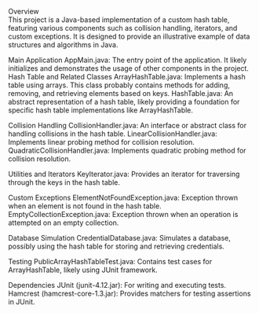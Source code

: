 Overview
<br>
This project is a Java-based implementation of a custom hash table, featuring various components such as collision handling, iterators, and custom exceptions. It is designed to provide an illustrative example of data structures and algorithms in Java.


Main Application
AppMain.java: The entry point of the application. It likely initializes and demonstrates the usage of other components in the project.
Hash Table and Related Classes
ArrayHashTable.java: Implements a hash table using arrays. This class probably contains methods for adding, removing, and retrieving elements based on keys.
HashTable.java: An abstract representation of a hash table, likely providing a foundation for specific hash table implementations like ArrayHashTable.

Collision Handling
CollisionHandler.java: An interface or abstract class for handling collisions in the hash table.
LinearCollisionHandler.java: Implements linear probing method for collision resolution.
QuadraticCollisionHandler.java: Implements quadratic probing method for collision resolution.

Utilities and Iterators
KeyIterator.java: Provides an iterator for traversing through the keys in the hash table.

Custom Exceptions
ElementNotFoundException.java: Exception thrown when an element is not found in the hash table.
EmptyCollectionException.java: Exception thrown when an operation is attempted on an empty collection.

Database Simulation
CredentialDatabase.java: Simulates a database, possibly using the hash table for storing and retrieving credentials.

Testing
PublicArrayHashTableTest.java: Contains test cases for ArrayHashTable, likely using JUnit framework.

Dependencies
JUnit (junit-4.12.jar): For writing and executing tests.
Hamcrest (hamcrest-core-1.3.jar): Provides matchers for testing assertions in JUnit.
